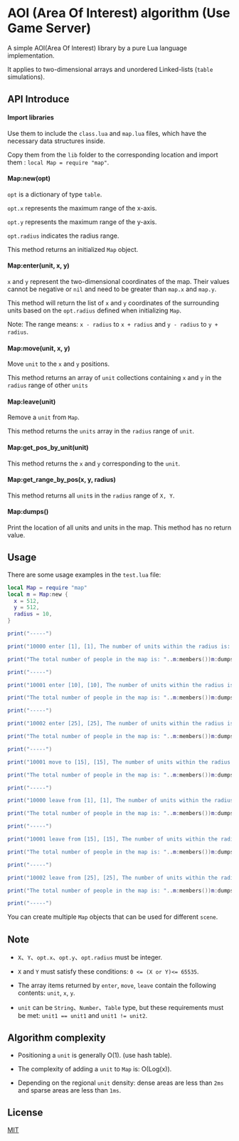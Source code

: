 # AOI (Area Of Interest) algorithm (Use Game Server)

  A simple AOI(Area Of Interest) library by a pure Lua language implementation.

  It applies to two-dimensional arrays and unordered Linked-lists (`table` simulations).

## API Introduce

#### Import libraries

  Use them to include the `class.lua` and `map.lua` files, which have the necessary data structures inside.

  Copy them from the `lib` folder to the corresponding location and import them : `local Map = require "map"`.

#### Map:new(opt)

  `opt` is a dictionary of type `table`.

  `opt.x` represents the maximum range of the x-axis.

  `opt.y` represents the maximum range of the y-axis.

  `opt.radius` indicates the radius range.

  This method returns an initialized `Map` object.

#### Map:enter(unit, x, y)

  `x` and `y` represent the two-dimensional coordinates of the map. Their values cannot be negative or `nil` and need to be greater than `map.x` and `map.y`.

  This method will return the list of `x` and `y` coordinates of the surrounding units based on the `opt.radius` defined when initializing `Map`.

  Note: The range means: `x - radius` to `x + radius` and `y - radius` to `y + radius`.

#### Map:move(unit, x, y)

  Move `unit` to the `x` and `y` positions.

  This method returns an array of `unit` collections containing `x` and `y` in the `radius` range of other `units`

#### Map:leave(unit)

  Remove a `unit` from `Map`.

  This method returns the `units` array in the `radius` range of `unit`.

#### Map:get_pos_by_unit(unit)

  This method returns the `x` and `y` corresponding to the `unit`.

#### Map:get_range_by_pos(x, y, radius)

  This method returns all `unit`s in the `radius` range of `X, Y`.

#### Map:dumps()

  Print the location of all units and units in the map. This method has no return value.

## Usage

  There are some usage examples in the `test.lua` file:

  ```lua
  local Map = require "map"
  local m = Map:new {
  	x = 512,
  	y = 512,
  	radius = 10,
  }

  print("-----")

  print("10000 enter [1], [1], The number of units within the radius is: "..#m:enter(10000, 1, 1))

  print("The total number of people in the map is: "..m:members())m:dumps()

  print("-----")

  print("10001 enter [10], [10], The number of units within the radius is: "..#m:enter(10001, 10, 10))

  print("The total number of people in the map is: "..m:members())m:dumps()

  print("-----")

  print("10002 enter [25], [25], The number of units within the radius is: "..#m:enter(10002, 25, 25))

  print("The total number of people in the map is: "..m:members())m:dumps()

  print("-----")

  print("10001 move to [15], [15], The number of units within the radius is: "..#m:move(10001, 15, 15))

  print("The total number of people in the map is: "..m:members())m:dumps()

  print("-----")

  print("10000 leave from [1], [1], The number of units within the radius is: "..#m:leave(10000))

  print("The total number of people in the map is: "..m:members())m:dumps()

  print("-----")

  print("10001 leave from [15], [15], The number of units within the radius is: "..#m:leave(10001))

  print("The total number of people in the map is: "..m:members())m:dumps()

  print("-----")

  print("10002 leave from [25], [25], The number of units within the radius is: "..#m:leave(10002))

  print("The total number of people in the map is: "..m:members())m:dumps()

  print("-----")
  ```

  You can create multiple `Map` objects that can be used for different `scene`.

## Note

  * `X`、`Y`、`opt.x`、`opt.y`、`opt.radius` must be integer.

  * `X` and `Y` must satisfy these conditions: `0 <= (X or Y)<= 65535`.

  * The array items returned by `enter`, `move`, `leave` contain the following contents: `unit`, `x`, `y`.

  * `unit` can be `String`、`Number`、`Table` type, but these requirements must be met: `unit1 == unit1` and `unit1 != unit2`.

## Algorithm complexity

  * Positioning a `unit` is generally O(1). (use hash table).

  * The complexity of adding a `unit` to `Map` is: O(Log(x)).

  * Depending on the regional `unit` density: dense areas are less than `2ms` and sparse areas are less than `1ms`.

## License

  [MIT](https://github.com/CandyMi/aoi/blob/master/LICENSE)

